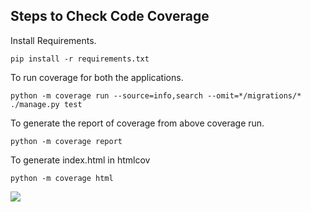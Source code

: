 ## Steps to Check Code Coverage

Install Requirements.
```
pip install -r requirements.txt
```

To run coverage for both the applications.
```
python -m coverage run --source=info,search --omit=*/migrations/* ./manage.py test
```

To generate the report of coverage from above coverage run.
```
python -m coverage report
```

To generate index.html in htmlcov
```
python -m coverage html
```

![](https://github.com/therealppk/CityByte/blob/main/docs/assets/code_coverage.png)

